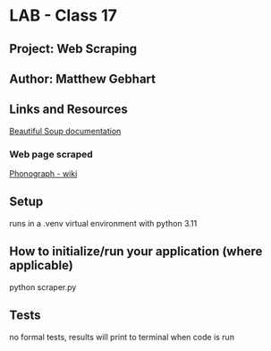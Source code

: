 # LAB - Class 17
## Project: Web Scraping
## Author: Matthew Gebhart

## Links and Resources
[Beautiful Soup documentation](https://www.crummy.com/software/BeautifulSoup/bs4/doc/#)

### Web page scraped
[Phonograph - wiki](https://en.wikipedia.org/wiki/Phonograph)

## Setup
runs in a .venv virtual environment with python 3.11


## How to initialize/run your application (where applicable)
python scraper.py


## Tests
no formal tests, results will print to terminal when code is run